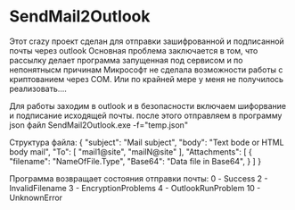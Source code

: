 # SendMail2Outlook

Этот crazy проект сделан для отправки зашифрованной и подписанной почты через outlook Основная проблема заключается в том, что рассылку делает программа запущенная под сервисом и по непонятнысм причинам Микрософт не сделала возможности работы с криптованием через COM. Или по крайней мере у меня не получилось реализовать....

Для работы заходим в outlook и в безопасности включаем шифорвание и подписание исходящей почты.
после этого отправляем в программу json файл 
SendMail2Outlook.exe -f="temp.json"


Структура файла:
 {
     "subject": "Mail subject",
     "body": "Text bode or HTML body mail",
     "To": [
         "mail1@site",
         "mailN@site"
           ],
     "Attachments": [
     {
         "filename": "NameOfFile.Type",
         "Base64": "Data file in Base64",
     }
     ]
 }


Программа возвращает состояния отправки почты:
     0 - Success
     2 - InvalidFilename
     3 - EncryptionProblems
     4 - OutlookRunProblem
     10 - UnknownError
     
     
